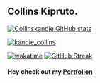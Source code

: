 ## Collins Kipruto.
[![Collinskandie GitHub stats](https://github-readme-stats.vercel.app/api?username=collinskandie&count_private=true&show_icons=true)](https://github.com/collinskandie/github-readme-stats)
<!--github anual stats-->


<p align="left"> <a href="https://twitter.com/kandie_collins" target="blank"><img src="https://img.shields.io/twitter/follow/kandie_collins?logo=twitter&style=for-the-badge" alt="kandie_collins" /></a> </p>

[![wakatime](https://wakatime.com/badge/user/d4dca390-d82e-4af6-a51e-279cff40773e.svg)](https://wakatime.com/@d4dca390-d82e-4af6-a51e-279cff40773e)
[![GitHub Streak](http://github-readme-streak-stats.herokuapp.com?user=collinskandie&theme=dark&background=000000)](https://git.io/streak-stats)
<h4>Hey check out my <a href="https://collinskandie.com">Portfolion</a></h4>



